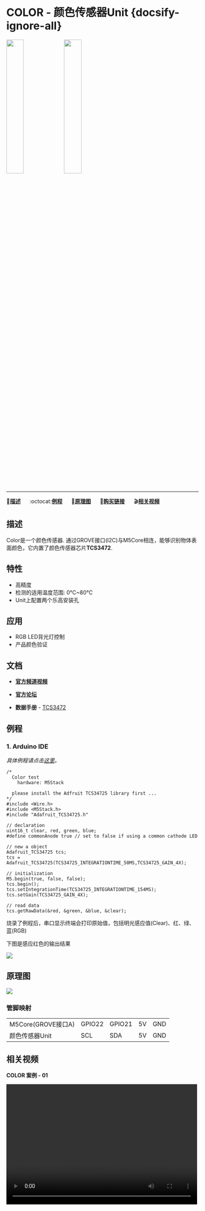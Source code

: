 # COLOR - 颜色传感器Unit {docsify-ignore-all}

<img src="assets/img/product_pics/unit/M5GO_Unit_color.png" width="30%" height="30%"><img src="assets/img/product_pics/unit/unit_color_grove_a.png" width="30%" height="30%">

***

:memo:**[描述](#描述)**&nbsp;&nbsp;&nbsp;&nbsp;&nbsp;&nbsp;:octocat:**[例程](#例程)**&nbsp;&nbsp;&nbsp;&nbsp;&nbsp;&nbsp;:electric_plug:**[原理图](#原理图)**&nbsp;&nbsp;&nbsp;&nbsp;&nbsp;&nbsp;🛒**[购买链接](https://item.taobao.com/item.htm?spm=a1z10.3-c.w4002-1172588106.55.312f425eRDFbqp&id=580005441373)**&nbsp;&nbsp;&nbsp;&nbsp;&nbsp;&nbsp;:clapper:**[相关视频](#相关视频)**

## 描述

Color是一个颜色传感器. 通过GROVE接口(I2C)与M5Core相连，能够识别物体表面颜色，它内置了颜色传感器芯片**TCS3472**.

## 特性

-  高精度
-  检测的适用温度范围: 0℃~80℃
-  Unit上配置两个乐高安装孔

## 应用

-  RGB LED背光灯控制
-  产品颜色验证

## 文档

- **[官方频道视频](https://i.youku.com/i/UNjE1ODA2MzE0OA==?spm=a2hzp.8253869.0.0)**

- **[官方论坛](http://forum.m5stack.com/)**

-  **数据手册** - [TCS3472](https://pdf1.alldatasheet.com/datasheet-pdf/view/560511/AMSCO/TCS3472.html)

## 例程

### 1. Arduino IDE

*具体例程请点击[这里](https://github.com/m5stack/M5-ProductExampleCodes/tree/master/Unit/COLOR/Arduino)。*

```arduino
/*
  Color test
    hardware: M5Stack

  please install the Adfruit TCS34725 library first ...
*/
#include <Wire.h>
#include <M5Stack.h>
#include "Adafruit_TCS34725.h"

// declaration
uint16_t clear, red, green, blue;
#define commonAnode true // set to false if using a common cathode LED

// new a object
Adafruit_TCS34725 tcs;
tcs = Adafruit_TCS34725(TCS34725_INTEGRATIONTIME_50MS,TCS34725_GAIN_4X);

// initialization
M5.begin(true, false, false);
tcs.begin();
tcs.setIntegrationTime(TCS34725_INTEGRATIONTIME_154MS);
tcs.setGain(TCS34725_GAIN_4X);

// read data
tcs.getRawData(&red, &green, &blue, &clear);
```

<!-- // other function
static uint16_t color16(uint16_t r, uint16_t g, uint16_t b) {
	uint16_t _color;
	_color = (uint16_t)(r & 0xF8) << 8;
	_color |= (uint16_t)(g & 0xFC) << 3;
	_color |= (uint16_t)(b & 0xF8) >> 3;
  return _color;
}

// Figure out some basic hex code for visualization
uint32_t sum = clear;
float r, g, b;
r = red; r /= sum; g = green; g /= sum; b = blue; b /= sum;
r *= 256; g *= 256; b *= 256;
uint16_t _color = color16((int)r, (int)g, (int)b); -->

烧录了例程后，串口显示终端会打印原始值，包括明光感应值(Clear)、红、绿、蓝(RGB)

下图是感应红色的输出结果

<img src="assets/img/product_pics/unit/unit_example/COLOR/example_unit_color_result_01.png">

<!-- ### 2. UIFlow -->
<!--
<img src="assets/img/product_pics/unit/unit_example/example_unit_color_01.png" width="30%" height="30%"> <img src="assets/img/product_pics/unit/unit_example/example_unit_color_02.png" width="55%" height="55%">

具体例程请点击[这里](https://github.com/m5stack/M5-ProductExampleCodes/tree/master/Unit/COLOR/UIFlow)。 -->

## 原理图

<img src="assets/img/product_pics/unit/color_sch.JPG">

### 管脚映射

<table>
 <tr><td>M5Core(GROVE接口A)</td><td>GPIO22</td><td>GPIO21</td><td>5V</td><td>GND</td></tr>
 <tr><td>颜色传感器Unit</td><td>SCL</td><td>SDA</td><td>5V</td><td>GND</td></tr>
</table>

## 相关视频

**COLOR 案例 - 01**

<video width="500" height="315" controls>
    <source src="https://m5stack.oss-cn-shenzhen.aliyuncs.com/video/Blog/Twitch201902/Color%20Unit.mp4" type="video/mp4">
</video>
